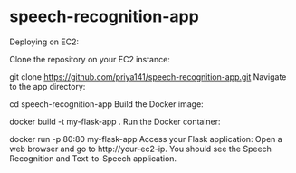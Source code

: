 # speech-recognition-app

Deploying on EC2:


Clone the repository on your EC2 instance:


git clone https://github.com/priya141/speech-recognition-app.git
Navigate to the app directory:


cd speech-recognition-app
Build the Docker image:


docker build -t my-flask-app .
Run the Docker container:

docker run -p 80:80 my-flask-app
Access your Flask application:
Open a web browser and go to http://your-ec2-ip. You should see the Speech Recognition and Text-to-Speech application.

